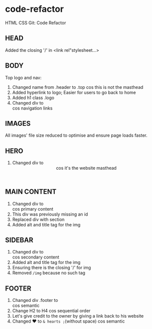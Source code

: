 # code-refactor
HTML CSS Git: Code Refactor

## HEAD
Added the closing '/' in <link rel"stylesheet...>

## BODY
Top logo and nav:
  1) Changed name from .header to .top cos this is not the masthead
  2) Added hyperlink to logo; Easier for users to go back to home
  3) Added h1 class .logo
  4) Changed div to <nav> cos navigation links
  
## IMAGES
All images' file size reduced to optimise and ensure page loads faster.
  
## HERO
  1) Changed div to <header> cos it's the website masthead
  
## MAIN CONTENT
  1) Changed div to <main> cos primary content
  2) This div was previously missing an id
  3) Replaced div with section
  4) Added alt and title tag for the img
  
## SIDEBAR
  1) Changed div to <aside> cos secondary content
  2) Added alt and title tag for the img
  3) Ensuring there is the closing '/' for img
  4) Removed <code>/img</code> because no such tag 
  
## FOOTER
  1) Changed div .footer to <footer> cos semantic
  2) Change H2 to H4 cos sequential order
  3) Let's give credit to the owner by giving a link back to his website
  4) Changed ❤️ to <code>& hearts ;</code>(without space) cos semantic
